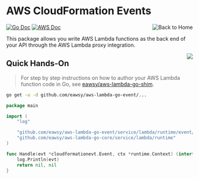 <a id="top" name="top"></a>

# AWS CloudFormation Events

[<img src="/_asset/misc_home.png" alt="Back to Home" align="right">](/)
[![Go Doc][badge-doc-go]][eawsy-doc]
[![AWS Doc][badge-doc-aws]][aws-doc]

This package allows you write AWS Lambda functions as the back end of your API 
through the AWS Lambda proxy integration.

[<img src="/_asset/misc_arrow-up.png" align="right">](#top)
## Quick Hands-On

> For step by step instructions on how to author your AWS Lambda function code in Go, see 
  [eawsy/aws-lambda-go-shim][eawsy-runtime].
  
```sh
go get -u -d github.com/eawsy/aws-lambda-go-event/...
```

```go
package main

import (
	"log"

	"github.com/eawsy/aws-lambda-go-event/service/lambda/runtime/event/cloudformationevt"
	"github.com/eawsy/aws-lambda-go-core/service/lambda/runtime"
)

func Handle(evt *cloudformationevt.Event, ctx *runtime.Context) (interface{}, error) {
	log.Println(evt)
	return nil, nil
}
```

[eawsy-runtime]: https://github.com/eawsy/aws-lambda-go-shim
[eawsy-doc]: https://godoc.org/github.com/eawsy/aws-lambda-go-event/service/lambda/runtime/event/cloudformationevt

[aws-doc]: http://docs.aws.amazon.com/AWSCloudFormation/latest/UserGuide/Welcome.html

[badge-doc-go]: http://img.shields.io/badge/api-godoc-3F51B5.svg?style=flat-square
[badge-doc-aws]: http://img.shields.io/badge/api-awsdoc-FF9800.svg?style=flat-square

